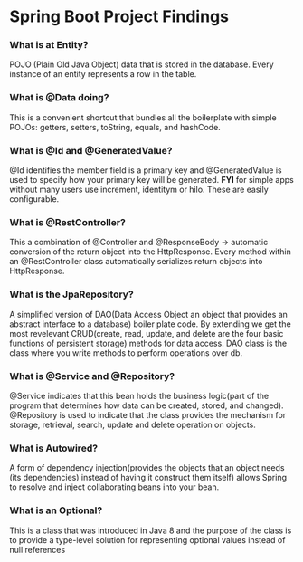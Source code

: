 # Spring Boot Project Findings

### What is at Entity?
POJO (Plain Old Java Object) data that is stored in the database. Every instance of an entity represents a row in the table.

### What is @Data doing?
This is a convenient shortcut that bundles all the boilerplate with simple POJOs: getters, setters, toString, equals, and hashCode.

### What is @Id and @GeneratedValue?
@Id identifies the member field is a primary key and @GeneratedValue is used to specify how your primary key will be generated. **FYI** for simple apps without many users use increment, identitym or hilo. These are easily configurable. 

### What is @RestController?
This a combination of @Controller and @ResponseBody -> automatic conversion of the return object into the HttpResponse. Every method within an @RestController class automatically serializes return objects into HttpResponse. 

### What is the JpaRepository?
A simplified version of DAO(Data Access Object an object that provides an abstract interface to a database) boiler plate code. By extending we get the most revelevant CRUD(create, read, update, and delete are the four basic functions of persistent storage) methods for data access. DAO class is the class where you write methods to perform operations over db.

### What is @Service and @Repository?
@Service indicates that this bean holds the business logic(part of the program that determines how data can be created, stored, and changed). @Repository is used to indicate that the class provides the mechanism for storage, retrieval, search, update and delete operation on objects.

### What is Autowired?
A form of dependency injection(provides the objects that an object needs (its dependencies) instead of having it construct them itself) allows Spring to resolve and inject collaborating beans into your bean.

### What is an Optional?
This is a class that was introduced in Java 8 and the purpose of the class is to provide a type-level solution for representing optional values instead of null references